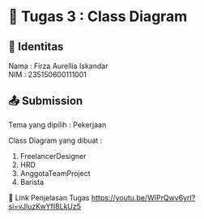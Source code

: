 # 📁 Tugas 3 : Class Diagram

## 👤 Identitas

Nama : Firza Aurellia Iskandar  
NIM : 235150600111001

## 📤 Submission

Tema yang dipilih : Pekerjaan

Class Diagram yang dibuat :

1. FreelancerDesigner
2. HRD
3. AnggotaTeamProject
4. Barista

🔗 Link Penjelasan Tugas
https://youtu.be/WIPrQwv6yrI?si=vJluzKwYfI8LkUz5
